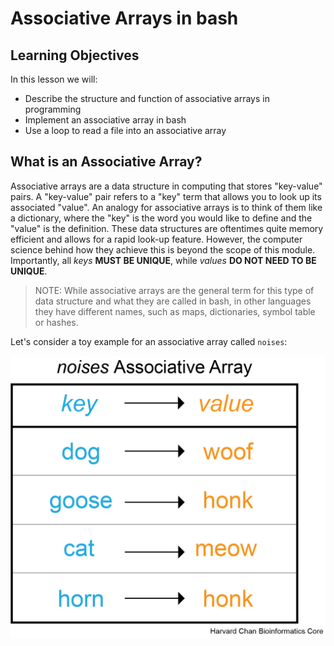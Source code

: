 # Associative Arrays in bash

## Learning Objectives

In this lesson we will:

- Describe the structure and function of associative arrays in programming
- Implement an associative array in bash
- Use a loop to read a file into an associative array

## What is an Associative Array?

Associative arrays are a data structure in computing that stores "key-value" pairs. A "key-value" pair refers to a "key" term that allows you to look up its associated "value". An analogy for associative arrays is to think of them like a dictionary, where the "key" is the word you would like to define and the "value" is the definition. These data structures are oftentimes quite memory efficient and allows for a rapid look-up feature. However, the computer science behind how they achieve this is beyond the scope of this module. Importantly, all *keys* **MUST BE UNIQUE**, while *values* **DO NOT NEED TO BE UNIQUE**. 

> NOTE: While associative arrays are the general term for this type of data structure and what they are called in bash, in other languages they have different names, such as maps, dictionaries, symbol table or hashes.

Let's consider a toy example for an associative array called `noises`:

<p align="center">
<img src="../img/associative_array.png" width="800">
</p>



